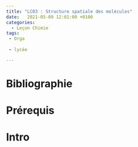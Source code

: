 ```yaml
---
title: "LC03 : Structure spatiale des molécules"
date:   2021-05-09 12:01:00 +0100
categories:
  - Leçon Chimie
tags:
 - Orga
 
 - lycée

---
```

# Bibliographie

# Prérequis

# Intro
